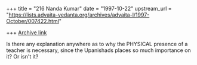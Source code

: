 +++
title = "216 Nanda Kumar"
date = "1997-10-22"
upstream_url = "https://lists.advaita-vedanta.org/archives/advaita-l/1997-October/007422.html"

+++
[Archive link](https://lists.advaita-vedanta.org/archives/advaita-l/1997-October/007422.html)

Is there any explanation anywhere as to why the PHYSICAL presence
of a teacher is necessary, since the Upanishads places so much
importance on it? Or isn't it?

